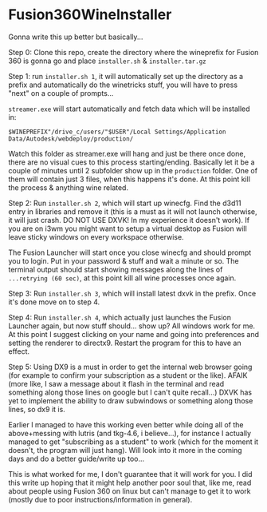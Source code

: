 # Fusion360WineInstaller

Gonna write this up better but basically...

Step 0:
Clone this repo, create the directory where the wineprefix for Fusion 360 is gonna go and place ```installer.sh``` & ```installer.tar.gz```

Step 1:
run ```installer.sh 1```, it will automatically set up the directory as a prefix and automatically do the winetricks stuff, you will have to press "next" on a couple of prompts...

```streamer.exe``` will start automatically and fetch data which will be installed in:
```
$WINEPREFIX"/drive_c/users/"$USER"/Local Settings/Application Data/Autodesk/webdeploy/production/
```

Watch this folder as streamer.exe will hang and just be there once done, there are no visual cues to this process starting/ending. Basically let it be a couple of minutes until 2 subfolder show up in the ```production``` folder. One of them will contain just 3 files, when this happens it's done. At this point kill the process & anything wine related.

Step 2:
Run ```installer.sh 2```, which will start up winecfg. Find the d3d11 entry in libraries and remove it (this is a must as it will not launch otherwise, it will just crash. DO NOT USE DXVK! In my experience it doesn't work). If you are on i3wm you might want to setup a virtual desktop as Fusion will leave sticky windows on every workspace otherwise. 

The Fusion Launcher will start once you close winecfg and should prompt you to login. Put in your password & stuff and wait a minute or so. The terminal output should start showing messages along the lines of ```...retrying (60 sec)```, at this point kill all wine processes once again.

Step 3:
Run ```installer.sh 3```, which will install latest dxvk in the prefix. Once it's done move on to step 4.

Step 4:
Run ```installer.sh 4```, which actually just launches the Fusion Launcher again, but now stuff should... show up? All windows work for me. At this point I suggest clicking on your name and going into preferences and setting the renderer to directx9. Restart the program for this to have an effect.

Step 5:
Using DX9 is a must in order to get the internal web browser going (for example to confirm your subscription as a student or the like). AFAIK (more like, I saw a message about it flash in the terminal and read something along those lines on google but I can't quite recall...) DXVK has yet to implement the ability to draw subwindows or something along those lines, so dx9 it is. 

Earlier I managed to have this working even better while doing all of the above+messing with lutris (and tkg-4.6, i believe...), for instance I actually managed to get "subscribing as a student" to work (which for the moment it doesn't, the program will just hang). Will look into it more in the coming days and do a better guide/write up too...


This is what worked for me, I don't guarantee that it will work for you. I did this write up hoping that it might help another poor soul that, like me, read about people using Fusion 360 on linux but can't manage to get it to work (mostly due to poor instructions/information in general).
